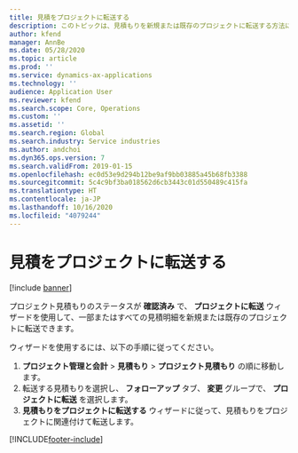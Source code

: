 ```yaml
---
title: 見積をプロジェクトに転送する
description: このトピックは、見積もりを新規または既存のプロジェクトに転送する方法に関する情報を提供します。
author: kfend
manager: AnnBe
ms.date: 05/28/2020
ms.topic: article
ms.prod: ''
ms.service: dynamics-ax-applications
ms.technology: ''
audience: Application User
ms.reviewer: kfend
ms.search.scope: Core, Operations
ms.custom: ''
ms.assetid: ''
ms.search.region: Global
ms.search.industry: Service industries
ms.author: andchoi
ms.dyn365.ops.version: 7
ms.search.validFrom: 2019-01-15
ms.openlocfilehash: ec0d53e9d294b12be9af9bb03885a45b68fb3388
ms.sourcegitcommit: 5c4c9bf3ba018562d6cb3443c01d550489c415fa
ms.translationtype: HT
ms.contentlocale: ja-JP
ms.lasthandoff: 10/16/2020
ms.locfileid: "4079244"
---
```

# <a name="transfer-a-quotation-to-a-project"></a>見積をプロジェクトに転送する

[!include [banner](../includes/banner.md)]

プロジェクト見積もりのステータスが **確認済み** で、 **プロジェクトに転送** ウィザードを使用して、一部またはすべての見積明細を新規または既存のプロジェクトに転送できます。 

ウィザードを使用するには、以下の手順に従ってください。

1. **プロジェクト管理と会計** > **見積もり** > **プロジェクト見積もり** の順に移動します。
2. 転送する見積もりを選択し、 **フォローアップ** タブ、 **変更** グループで、 **プロジェクトに転送** を選択します。
3. **見積もりをプロジェクトに転送する** ウィザードに従って、見積もりをプロジェクトに関連付けて転送します。


[!INCLUDE[footer-include](../includes/footer-banner.md)]